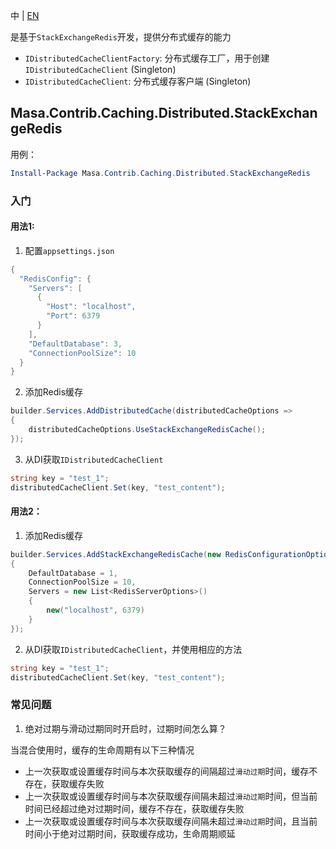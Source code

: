 中 | [EN](README.md)

是基于`StackExchangeRedis`开发，提供分布式缓存的能力

* `IDistributedCacheClientFactory`: 分布式缓存工厂，用于创建`IDistributedCacheClient` (Singleton)
* `IDistributedCacheClient`: 分布式缓存客户端 (Singleton)

## Masa.Contrib.Caching.Distributed.StackExchangeRedis

用例：

``` powershell
Install-Package Masa.Contrib.Caching.Distributed.StackExchangeRedis
```

### 入门

#### 用法1:

1. 配置`appsettings.json`

``` C#
{
  "RedisConfig": {
    "Servers": [
      {
        "Host": "localhost",
        "Port": 6379
      }
    ],
    "DefaultDatabase": 3,
    "ConnectionPoolSize": 10
  }
}
```

2. 添加Redis缓存

```C#
builder.Services.AddDistributedCache(distributedCacheOptions =>
{
    distributedCacheOptions.UseStackExchangeRedisCache();
});
```

3. 从DI获取`IDistributedCacheClient`

``` C#
string key = "test_1";
distributedCacheClient.Set(key, "test_content");
```

#### 用法2：

1. 添加Redis缓存

```C#
builder.Services.AddStackExchangeRedisCache(new RedisConfigurationOptions()
{
    DefaultDatabase = 1,
    ConnectionPoolSize = 10,
    Servers = new List<RedisServerOptions>()
    {
        new("localhost", 6379)
    }
});
```

2. 从DI获取`IDistributedCacheClient`，并使用相应的方法

``` C#
string key = "test_1";
distributedCacheClient.Set(key, "test_content");
```

### 常见问题

1. 绝对过期与滑动过期同时开启时，过期时间怎么算？

当混合使用时，缓存的生命周期有以下三种情况

* 上一次获取或设置缓存时间与本次获取缓存的间隔超过`滑动过期`时间，缓存不存在，获取缓存失败
* 上一次获取或设置缓存时间与本次获取缓存间隔未超过`滑动过期`时间，但当前时间已经超过绝对过期时间，缓存不存在，获取缓存失败
* 上一次获取或设置缓存时间与本次获取缓存间隔未超过`滑动过期`时间，且当前时间小于绝对过期时间，获取缓存成功，生命周期顺延